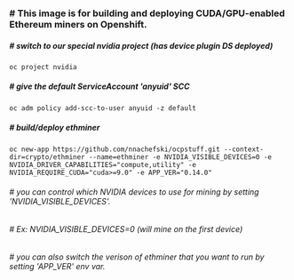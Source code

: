 ### # This image is for building and deploying CUDA/GPU-enabled Ethereum miners on Openshift.
##### # switch to our special nvidia project (has device plugin DS deployed)
```
oc project nvidia
```
##### # give the default ServiceAccount 'anyuid' SCC
```
oc adm policy add-scc-to-user anyuid -z default
```
##### # build/deploy ethminer
```
oc new-app https://github.com/nnachefski/ocpstuff.git --context-dir=crypto/ethminer --name=ethminer -e NVIDIA_VISIBLE_DEVICES=0 -e NVIDIA_DRIVER_CAPABILITIES="compute,utility" -e NVIDIA_REQUIRE_CUDA="cuda>=9.0" -e APP_VER="0.14.0"
```

###### # you can control which NVIDIA devices to use for mining by setting 'NVIDIA_VISIBLE_DEVICES'.  
###### # Ex: NVIDIA_VISIBLE_DEVICES=0 (will mine on the first device)
###### # you can also switch the verison of ethminer that you want to run by setting 'APP_VER' env var.